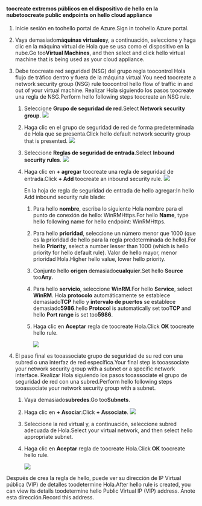 #### <a name="toocreate-public-endpoints-on-hello-cloud-appliance"></a><span data-ttu-id="b6093-101">toocreate extremos públicos en el dispositivo de hello en la nube</span><span class="sxs-lookup"><span data-stu-id="b6093-101">toocreate public endpoints on hello cloud appliance</span></span>

1. <span data-ttu-id="b6093-102">Inicie sesión en toohello portal de Azure.</span><span class="sxs-lookup"><span data-stu-id="b6093-102">Sign in toohello Azure portal.</span></span>
2. <span data-ttu-id="b6093-103">Vaya demasiado**máquinas virtuales**y, a continuación, seleccione y haga clic en la máquina virtual de Hola que se usa como el dispositivo en la nube.</span><span class="sxs-lookup"><span data-stu-id="b6093-103">Go too**Virtual Machines**, and then select and click hello virtual machine that is being used as your cloud appliance.</span></span>
    
3. <span data-ttu-id="b6093-104">Debe toocreate red seguridad (NSG) del grupo regla toocontrol Hola flujo de tráfico dentro y fuera de la máquina virtual.</span><span class="sxs-lookup"><span data-stu-id="b6093-104">You need toocreate a network security group (NSG) rule toocontrol hello flow of traffic in and out of your virtual machine.</span></span> <span data-ttu-id="b6093-105">Realizar Hola siguiendo los pasos toocreate una regla de NSG.</span><span class="sxs-lookup"><span data-stu-id="b6093-105">Perform hello following steps toocreate an NSG rule.</span></span>
    1. <span data-ttu-id="b6093-106">Seleccione **Grupo de seguridad de red**.</span><span class="sxs-lookup"><span data-stu-id="b6093-106">Select **Network security group**.</span></span>
        ![](./media/storsimple-8000-create-public-endpoints-cloud-appliance/sca-create-public-endpt1.png)

    2. <span data-ttu-id="b6093-107">Haga clic en el grupo de seguridad de red de forma predeterminada de Hola que se presenta.</span><span class="sxs-lookup"><span data-stu-id="b6093-107">Click hello default network security group that is presented.</span></span>
        ![](./media/storsimple-8000-create-public-endpoints-cloud-appliance/sca-create-public-endpt2.png)

    3. <span data-ttu-id="b6093-108">Seleccione **Reglas de seguridad de entrada**.</span><span class="sxs-lookup"><span data-stu-id="b6093-108">Select **Inbound security rules**.</span></span>
        ![](./media/storsimple-8000-create-public-endpoints-cloud-appliance/sca-create-public-endpt3.png)

    4. <span data-ttu-id="b6093-109">Haga clic en **+ agregar** toocreate una regla de seguridad de entrada.</span><span class="sxs-lookup"><span data-stu-id="b6093-109">Click **+ Add** toocreate an inbound security rule.</span></span>
        ![](./media/storsimple-8000-create-public-endpoints-cloud-appliance/sca-create-public-endpt4.png)

        <span data-ttu-id="b6093-110">En la hoja de regla de seguridad de entrada de hello agregar:</span><span class="sxs-lookup"><span data-stu-id="b6093-110">In hello Add inbound security rule blade:</span></span>

        1. <span data-ttu-id="b6093-111">Para hello **nombre**, escriba lo siguiente Hola nombre para el punto de conexión de hello: WinRMHttps.</span><span class="sxs-lookup"><span data-stu-id="b6093-111">For hello **Name**, type hello following name for hello endpoint: WinRMHttps.</span></span>
        
        2. <span data-ttu-id="b6093-112">Para hello **prioridad**, seleccione un número menor que 1000 (que es la prioridad de hello para la regla predeterminada de hello).</span><span class="sxs-lookup"><span data-stu-id="b6093-112">For hello **Priority**, select a number lesser than 1000 (which is hello priority for hello default rule).</span></span> <span data-ttu-id="b6093-113">Valor de hello mayor, menor prioridad Hola.</span><span class="sxs-lookup"><span data-stu-id="b6093-113">Higher hello value, lower hello priority.</span></span>

        3. <span data-ttu-id="b6093-114">Conjunto hello **origen** demasiado**cualquier**.</span><span class="sxs-lookup"><span data-stu-id="b6093-114">Set hello **Source** too**Any**.</span></span>

        4. <span data-ttu-id="b6093-115">Para hello **servicio**, seleccione **WinRM**.</span><span class="sxs-lookup"><span data-stu-id="b6093-115">For hello **Service**, select **WinRM**.</span></span> <span data-ttu-id="b6093-116">Hola **protocolo** automáticamente se establece demasiado**TCP** hello y **intervalo de puertos** se establece demasiado**5986**.</span><span class="sxs-lookup"><span data-stu-id="b6093-116">hello **Protocol** is automatically set too**TCP** and hello **Port range** is set too**5986**.</span></span>

        5. <span data-ttu-id="b6093-117">Haga clic en **Aceptar** regla de toocreate Hola.</span><span class="sxs-lookup"><span data-stu-id="b6093-117">Click **OK** toocreate hello rule.</span></span>

            ![](./media/storsimple-8000-create-public-endpoints-cloud-appliance/sca-create-public-endpt5.png)

4. <span data-ttu-id="b6093-118">El paso final es tooassociate grupo de seguridad de su red con una subred o una interfaz de red específica.</span><span class="sxs-lookup"><span data-stu-id="b6093-118">Your final step is tooassociate your network security group with a subnet or a specific network interface.</span></span> <span data-ttu-id="b6093-119">Realizar Hola siguiendo los pasos tooassociate el grupo de seguridad de red con una subred.</span><span class="sxs-lookup"><span data-stu-id="b6093-119">Perform hello following steps tooassociate your network security group with a subnet.</span></span>
    1. <span data-ttu-id="b6093-120">Vaya demasiado**subredes**.</span><span class="sxs-lookup"><span data-stu-id="b6093-120">Go too**Subnets**.</span></span>
    2. <span data-ttu-id="b6093-121">Haga clic en **+ Asociar**.</span><span class="sxs-lookup"><span data-stu-id="b6093-121">Click **+ Associate**.</span></span>
        ![](./media/storsimple-8000-create-public-endpoints-cloud-appliance/sca-create-public-endpt7.png)

    3. <span data-ttu-id="b6093-122">Seleccione la red virtual y, a continuación, seleccione subred adecuada de Hola.</span><span class="sxs-lookup"><span data-stu-id="b6093-122">Select your virtual network, and then select hello appropriate subnet.</span></span>
    4. <span data-ttu-id="b6093-123">Haga clic en **Aceptar** regla de toocreate Hola.</span><span class="sxs-lookup"><span data-stu-id="b6093-123">Click **OK** toocreate hello rule.</span></span>

        ![](./media/storsimple-8000-create-public-endpoints-cloud-appliance/sca-create-public-endpt11.png)

<span data-ttu-id="b6093-124">Después de crea la regla de hello, puede ver su dirección de IP Virtual pública (VIP) de detalles toodetermine Hola.</span><span class="sxs-lookup"><span data-stu-id="b6093-124">After hello rule is created, you can view its details toodetermine hello Public Virtual IP (VIP) address.</span></span> <span data-ttu-id="b6093-125">Anote esta dirección.</span><span class="sxs-lookup"><span data-stu-id="b6093-125">Record this address.</span></span>


